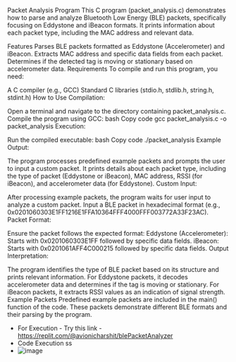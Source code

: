 Packet Analysis Program
This C program (packet_analysis.c) demonstrates how to parse and analyze Bluetooth Low Energy (BLE) packets, specifically focusing on Eddystone and iBeacon formats. It prints information about each packet type, including the MAC address and relevant data.

Features
Parses BLE packets formatted as Eddystone (Accelerometer) and iBeacon.
Extracts MAC address and specific data fields from each packet.
Determines if the detected tag is moving or stationary based on accelerometer data.
Requirements
To compile and run this program, you need:

A C compiler (e.g., GCC)
Standard C libraries (stdio.h, stdlib.h, string.h, stdint.h)
How to Use
Compilation:

Open a terminal and navigate to the directory containing packet_analysis.c.
Compile the program using GCC:
bash
Copy code
gcc packet_analysis.c -o packet_analysis
Execution:

Run the compiled executable:
bash
Copy code
./packet_analysis
Example Output:

The program processes predefined example packets and prompts the user to input a custom packet.
It prints details about each packet type, including the type of packet (Eddystone or iBeacon), MAC address, RSSI (for iBeacon), and accelerometer data (for Eddystone).
Custom Input:

After processing example packets, the program waits for user input to analyze a custom packet.
Input a BLE packet in hexadecimal format (e.g., 0x0201060303E1FF1216E1FFA10364FFF4000FFF003772A33F23AC).
Packet Format:

Ensure the packet follows the expected format:
Eddystone (Accelerometer): Starts with 0x0201060303E1FF followed by specific data fields.
iBeacon: Starts with 0x0201061AFF4C000215 followed by specific data fields.
Output Interpretation:

The program identifies the type of BLE packet based on its structure and prints relevant information.
For Eddystone packets, it decodes accelerometer data and determines if the tag is moving or stationary.
For iBeacon packets, it extracts RSSI values as an indication of signal strength.
Example Packets
Predefined example packets are included in the main() function of the code. These packets demonstrate different BLE formats and their parsing by the program.
- For Execution - Try this link - https://replit.com/@avionicharshit/blePacketAnalyzer
- Code Execution ss
- ![image](https://github.com/avionicharshit-byte/blePacket/assets/78672319/0c1b0e93-2043-46b0-8fd8-7c466ccdea5d)





